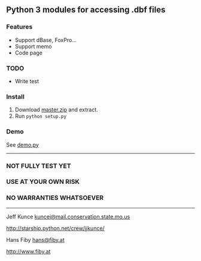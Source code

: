 Python 3 modules for accessing .dbf files
------------------------------------------

### Features

* Support dBase, FoxPro...
* Support memo
* Code page

### TODO

* Write test

### Install

1. Download [master.zip](https://github.com/SteelyWing/dbfpy/archive/master.zip) and extract.
2. Run `python setup.py`

### Demo

See [demo.py](https://github.com/SteelyWing/dbfpy/blob/master/demo.py)

---

### NOT FULLY TEST YET

### USE AT YOUR OWN RISK

### NO WARRANTIES WHATSOEVER

---

Jeff Kunce <kuncej@mail.conservation.state.mo.us>

http://starship.python.net/crew/jjkunce/

Hans Fiby <hans@fiby.at>

http://www.fiby.at
